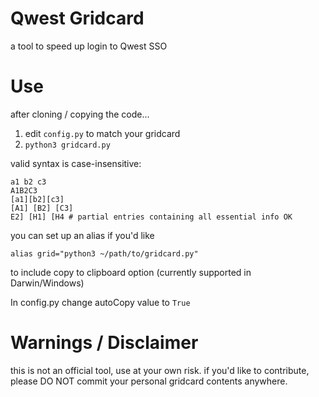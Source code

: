 # Qwest Gridcard
a tool to speed up login to Qwest SSO

# Use
after cloning / copying the code...
1. edit `config.py` to match your gridcard
2. `python3 gridcard.py`

valid syntax is case-insensitive:
```
a1 b2 c3
A1B2C3
[a1][b2][c3]
[A1] [B2] [C3]
E2] [H1] [H4 # partial entries containing all essential info OK
```

you can set up an alias if you'd like

`alias grid="python3 ~/path/to/gridcard.py"`


to include copy to clipboard option (currently supported in Darwin/Windows)

In config.py change autoCopy value to `True`


# Warnings / Disclaimer
this is not an official tool, use at your own risk.
if you'd like to contribute, please DO NOT commit your
personal gridcard contents anywhere.
